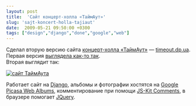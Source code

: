 ```yaml
---
layout: post
title:  'Сайт концерт-холла «ТаймАут»'
slug: 'sajt-koncert-holla-tajiaut'
date:  2009-05-21 09:50:00 +0300
tags: ["design","django","done","google","web"]
---
```


Сделал вторую версию сайта [концерт-холла «ТаймАут»](http://timeout.dp.ua/) — [timeout.dp.ua](http://timeout.dp.ua/).  
Первая версия [выглядела как-то так](http://web.archive.org/web/20030619120531/http://www.timeout.dp.ua/).  
Вторая выглядит так:

[ ![сайт ТаймАута](http://media.rukeba.com/files/timeout.dp.ua.png "Сайт ТаймАута") ](http://timeout.dp.ua/)

Работает сайт на [Django](http://www.djangoproject.com/), альбомы и фотографии хостятся на [Google Picasa Web Albums](http://picasaweb.google.com/timeout.dp.ua), комментирование при помощи [JS-Kit Comments](http://js-kit.com/), в браузере помогает [JQuery](http://jquery.com/).


